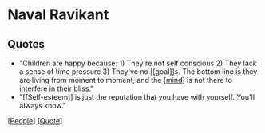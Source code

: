# Naval Ravikant

## Quotes

- "Children are happy because: 1) They're not self conscious 2) They lack a sense of time pressure 3) They've no [[goal]]s. The bottom line is they are living from moment to moment, and the [[mind]] is not there to interfere in their bliss."
- "[[Self-esteem]] is just the reputation that you have with yourself. You'll always know."

[[People]] [[Quote]]

[//begin]: # "Autogenerated link references for markdown compatibility"
[mind]: mind "Mind"
[People]: people "People"
[Quote]: quote "Quote"
[//end]: # "Autogenerated link references"